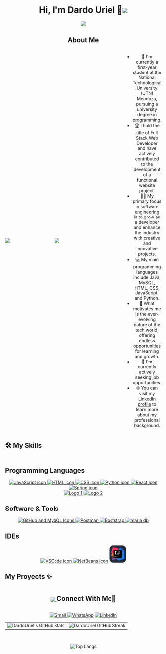 <div align="center">
  <h1>Hi, I'm Dardo Uriel 👋<img src="https://media.giphy.com/media/hvRJCLFzcasrR4ia7z/giphy.gif" width="35"></h1>

  <p>
    <a href="https://github.com/DenverCoder1/readme-typing-svg">
      <img src="https://readme-typing-svg.herokuapp.com?font=Time+New+Roman&color=cyan&size=25&center=true&vCenter=true&width=600&height=100&lines=Back+end+web+developer">
    </a>
  </p>

  <h2>About Me</h2>

  <div style="display: flex; align-items: center;">
    <img src="https://raw.githubusercontent.com/royrustdev/royrustdev/main/assets/img/programming1.webp" width="250">
    <img src="https://www.aalpha.net/wp-content/uploads/2020/12/full-stack-development.gif" width="360">
    <div style="flex: 1;">
      <ul>
        <li>🏫 I'm currently a first-year student at the National Technological University (UTN) Mendoza, pursuing a university degree in programming.</li>
        <li>🏆 I hold the title of Full Stack Web Developer and have actively contributed to the development of a functional website project.</li>
        <li>👨‍💻 My primary focus in software engineering is to grow as a developer and enhance the industry with creative and innovative projects.</li>
        <li>💻 My main programming languages include Java, MySQL, HTML, CSS, JavaScript, and Python.</li>
        <li>🚀 What motivates me is the ever-evolving nature of the tech world, offering endless opportunities for learning and growth.</li>
        <li>👀 I'm currently actively seeking job opportunities.</li>
        <li>🌐 You can visit my <a href="https://www.linkedin.com/in/dardo-uriel-herrera-1a25b6281/">LinkedIn profile</a> to learn more about my professional background.</li>
      </ul>
    </div>
  </div>
</div>

## 🛠️ My Skills

<h2 style="display: inline-block">Programming Languages</h2>

<div align="center">
  <div align="center">
  <a href="https://skillicons.dev" target="_blank"> 
    <img width="55" src="https://skillicons.dev/icons?i=js" alt="JavaScript icon">
    <img width="55" src="https://skillicons.dev/icons?i=html" alt="HTML icon">
    <img width="55" src="https://skillicons.dev/icons?i=css" alt="CSS icon">
    <img width="55" src="https://skillicons.dev/icons?i=python" alt="Python icon">
    <img width="55" src="https://skillicons.dev/icons?i=react" alt="React icon">
    <img width="55" src="https://skillicons.dev/icons?i=spring" alt="Spring icon">
  </a>
</div>
<div align="center">
  <a href="https://skillicons.dev" target="_blank"> 
    <img width="55" src="https://user-images.githubusercontent.com/25181517/183891303-41f257f8-6b3d-487c-aa56-c497b880d0fb.png" alt="Logo 1">
    <img width="55" src="https://user-images.githubusercontent.com/25181517/117201156-9a724800-adec-11eb-9a9d-3cd0f67da4bc.png" alt="Logo 2">
  </a>
</div>

</div>
<h2 style="display: inline-block"> Software & Tools</h2>


<div align="center">
  <a href="https://skillicons.dev" target="_blank"> 
    <img src="https://skillicons.dev/icons?i=github,mysql" alt="GitHub and MySQL Icons">
  </a>
  <a href="https://mariadb.org" target="_blank">
    <img src="https://user-images.githubusercontent.com/25181517/192109061-e138ca71-337c-4019-8d42-4792fdaa7128.png" alt="Postman" width="40" height="40">
     <img src="https://user-images.githubusercontent.com/25181517/183898054-b3d693d4-dafb-4808-a509-bab54cf5de34.png" alt="Bootstrap" width="40" height="40">
       <img src="https://github.com/marwin1991/profile-technology-icons/assets/136815194/3c698a4f-84e4-4849-a900-476b14311634" alt="maria db" width="40" height="40">

  </a>
</div>

<h2 style="display: inline-block">IDEs</h2>


  <div align="center">
  <a href="https://skillicons.dev" target="_blank"> 
    <img src="https://skillicons.dev/icons?i=vscode" alt="VSCode icon">
    <img width="55" src="https://cdn3d.iconscout.com/3d/free/thumb/free-netbeans-5728461-4781225.png" alt="NetBeans icon">
    <img width="55" src="https://raw.githubusercontent.com/tandpfun/skill-icons/main/icons/Idea-Dark.svg" alt="MariaDB icon">
  </a>
</div>




<h2 style="display: inline-block">My Proyects ✨</h2>
<div align="center">
  <a href="https://github.com/PiensaMcfly/AppSalud">
    <img align="center" src="https://github-readme-stats.vercel.app/api/pin/?username=PiensaMcfly&repo=AppSalud&theme=tokyonight" />
  </a>

<h2 style="display: inline-block">Connect With Me🤝</h2>

<p align="center">
  <a href="https://mail.google.com/mail/?view=cm&fs=1&to=urielherrera412@gmail.com">
            <img src="https://img.shields.io/badge/gmail-%23EA4335.svg?style=plastic&logo=gmail&logoColor=white"
                alt="Gmail" />
        </a>
  <a href="https://wa.me/2615439974"><img src="https://img.shields.io/badge/whatsapp-%2325D366.svg?style=plastic&logo=whatsapp&logoColor=white" alt="WhatsApp"/></a>
  <a href="https://www.linkedin.com/in/dardo-uriel-herrera-1a25b6281/"><img src="https://img.shields.io/badge/linkedin-%230A66C2.svg?style=plastic&logo=linkedin&logoColor=white" alt="LinkedIn"/></a>
</p>
  <table>
  <tr>
    <td>
      <img src="https://github-readme-stats.vercel.app/api?username=DardoUriel&show_icons=true&theme=tokyonight" alt="DardoUriel's GitHub Stats" />
    </td>
    <td>
      <img src="https://github-readme-streak-stats.herokuapp.com/?user=DardoUriel&theme=tokyonight" alt="DardoUriel GitHub Streak" />
    </td>
  </tr>
</table>

<br>

![Top Langs](https://github-readme-stats.vercel.app/api/top-langs/?username=DardoUriel&theme=tokyonight&layout=compact&langs_count=4)

</div>



